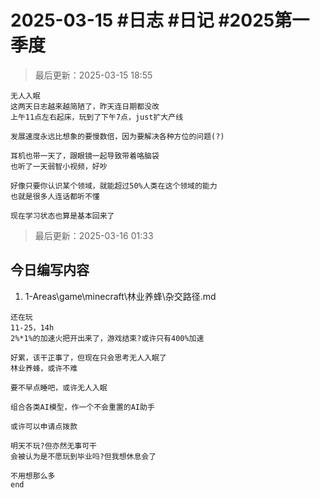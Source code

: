 # 2025-03-15 #日志 #日记 #2025第一季度

>最后更新：2025-03-15 18:55

```text
无人入眠
这两天日志越来越简陋了，昨天连日期都没改
上午11点左右起床，玩到了下午7点，just扩大产线

发展速度永远比想象的要慢数倍，因为要解决各种方位的问题(?)

耳机也带一天了，跟眼镜一起导致带着咯脑袋
也听了一天弱智小视频，好吵

好像只要你认识某个领域，就能超过50%人类在这个领域的能力
也就是很多人连话都听不懂

现在学习状态也算是基本回来了

```

>最后更新：2025-03-16 01:33

## 今日编写内容

1. 1-Areas\game\minecraft\林业养蜂\杂交路径.md

```text
还在玩
11-25，14h
2%*1%的加速火把开出来了，游戏结束?或许只有400%加速

好累，该干正事了，但现在只会思考无人入眠了
林业养蜂，或许不难

要不早点睡吧，或许无人入眠

组合各类AI模型，作一个不会重置的AI助手

或许可以申请点拨款

明天不玩?但亦然无事可干
会被认为是不愿玩到毕业吗?但我想休息会了

不用想那么多
end
```
